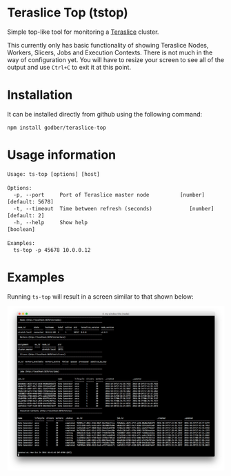 # Teraslice Top (tstop)

Simple top-like tool for monitoring a [Teraslice](https://github.com/terascope/teraslice)
cluster.

This currently only has basic functionality of showing Teraslice Nodes, Workers,
Slicers, Jobs and Execution Contexts.  There is not much in the way of
configuration yet.  You will have to resize your screen to see all of the
output and use `Ctrl+C` to exit it at this point.

# Installation

It can be installed directly from github using the following command:

```
npm install godber/teraslice-top
```

# Usage information

```
Usage: ts-top [options] [host]

Options:
  -p, --port     Port of Teraslice master node          [number] [default: 5678]
  -t, --timeout  Time between refresh (seconds)            [number] [default: 2]
  -h, --help     Show help                                             [boolean]

Examples:
  ts-top -p 45678 10.0.0.12
```

# Examples

Running `ts-top` will result in a screen similar to that shown below:

<img src="tstop.png" alt="Teraslice Top Screenshot">
